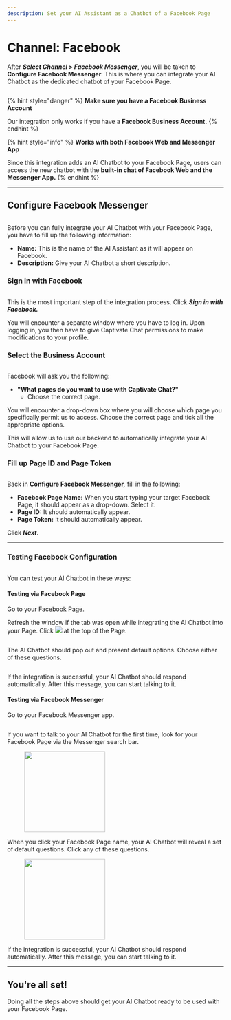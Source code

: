 ```yaml
---
description: Set your AI Assistant as a Chatbot of a Facebook Page
---
```


# Channel: Facebook

After _**Select Channel > Facebook Messenger**_, you will be taken to **Configure Facebook Messenger**. This is where you can integrate your AI Chatbot as the dedicated chatbot of your Facebook Page.

<figure><img src="../../../.gitbook/assets/image (138).png" alt=""><figcaption></figcaption></figure>

{% hint style="danger" %}
**Make sure you have a Facebook Business Account**

Our integration only works if you have a **Facebook Business Account.**
{% endhint %}

{% hint style="info" %}
**Works with both Facebook Web and Messenger App**

Since this integration adds an AI Chatbot to your Facebook Page, users can access the new chatbot with the **built-in chat of Facebook Web and the Messenger App.**&#x20;
{% endhint %}

***

## Configure Facebook Messenger

<figure><img src="../../../.gitbook/assets/image (27) (1) (1).png" alt=""><figcaption></figcaption></figure>

Before you can fully integrate your AI Chatbot with your Facebook Page, you have to fill up the following information:

* **Name:** This is the name of the AI Assistant as it will appear on Facebook.
* **Description:** Give your AI Chatbot a short description.

### Sign in with Facebook

<figure><img src="../../../.gitbook/assets/image (156).png" alt=""><figcaption></figcaption></figure>

This is the most important step of the integration process. Click _**Sign in with Facebook.**_

You will encounter a separate window where you have to log in. Upon logging in, you then have to give Captivate Chat permissions to make modifications to your profile.

### Select the Business Account

<figure><img src="../../../.gitbook/assets/image (147).png" alt=""><figcaption></figcaption></figure>

Facebook will ask you the following:

* **"What pages do you want to use with Captivate Chat?"**
  * Choose the correct page.&#x20;

You will encounter a drop-down box where you will choose which page you specifically permit us to access. Choose the correct page and tick all the appropriate options.&#x20;

This will allow us to use our backend to automatically integrate your AI Chatbot to your Facebook Page.&#x20;

### Fill up Page ID and Page Token

<figure><img src="../../../.gitbook/assets/image (144).png" alt=""><figcaption></figcaption></figure>

Back in **Configure Facebook Messenger**_,_ fill in the following:

* **Facebook Page Name:** When you start typing your target Facebook Page, it should appear as a drop-down. Select it.
* **Page ID:** It should automatically appear.
* **Page Token:** It should automatically appear.

Click _**Next**_.

***

### Testing Facebook Configuration

<figure><img src="../../../.gitbook/assets/image (1) (1) (1) (1).png" alt=""><figcaption></figcaption></figure>

You can test your AI Chatbot in these ways:

#### Testing via Facebook Page

Go to your Facebook Page.&#x20;

Refresh the window if the tab was open while integrating the AI Chatbot into your Page. Click ![](<../../../.gitbook/assets/image (4) (1) (1).png>) at the top of the Page. &#x20;

<figure><img src="../../../.gitbook/assets/image (35).png" alt=""><figcaption></figcaption></figure>

The AI Chatbot should pop out and present default options. Choose either of these questions.

<figure><img src="../../../.gitbook/assets/image (3) (1) (1) (1).png" alt=""><figcaption></figcaption></figure>

If the integration is successful, your AI Chatbot should respond automatically. After this message, you can start talking to it.

#### Testing via Facebook Messenger

Go to your Facebook Messenger app.&#x20;

<figure><img src="../../../.gitbook/assets/image (5) (1).png" alt=""><figcaption></figcaption></figure>

If you want to talk to your AI Chatbot for the first time, look for your Facebook Page via the Messenger search bar.&#x20;

<figure><img src="../../../.gitbook/assets/image (6) (1).png" alt="" width="188"><figcaption></figcaption></figure>

When you click your Facebook Page name, your AI Chatbot will reveal a set of default questions. Click any of these questions.

<figure><img src="../../../.gitbook/assets/image (7) (1).png" alt="" width="188"><figcaption></figcaption></figure>

If the integration is successful, your AI Chatbot should respond automatically. After this message, you can start talking to it.

***

## You're all set!

Doing all the steps above should get your AI Chatbot ready to be used with your Facebook Page.
